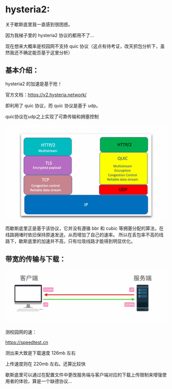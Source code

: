 #  hysteria2:

关于歇斯底里我一直感到很困惑。

因为我梯子里的 hysteria2 协议的都用不了...

现在想来大概率是校园网不支持 quic 协议（这点有待考证，改天抓包分析下，虽然我还不确定能否基于这里分析）

## 基本介绍：

hysteria2 的加速是基于抢！

官方文档：https://v2.hysteria.network/

即利用了 quic 协议，而 quic 协议是基于 udp。

quic协议在udp之上实现了可靠传输和拥塞控制

![image-20250218163254182](assets/image-20250218163254182.png)

而歇斯底里正是基于该协议，它并没有遵循 bbr 和 cubic 等拥塞分配的算法，在线路拥堵时依旧保持原速发送，从而增加了自己的速率。
         所以在丢包率不高的线路下，歇斯底里的加速并不高，只有垃圾线路才能得到明显优化。

## 带宽的传输与下载：

![image-20250218164150786](assets/image-20250218164150786.png)

测校园网的速：

https://speedtest.cn

测出来大致是下载速度 126mb 左右

上传速度则在 220mb 左右。还算比较快

歇斯底里可以通过在配置文件中更改服务端与客户端对应的下载上传限制来增强使用者的体验，算是一个缺德协议...